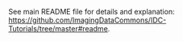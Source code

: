 See main README file for details and explanation: https://github.com/ImagingDataCommons/IDC-Tutorials/tree/master#readme.